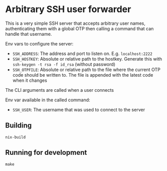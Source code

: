 # Arbitrary SSH user forwarder

This is a very simple SSH server that accepts arbitrary user names, authenticating them with a global OTP then calling a command that can handle that username.

Env vars to configure the server:
- `SSH_ADDRESS`: The address and port to listen on. E.g. `localhost:2222`
- `SSH_HOSTKEY`: Absolute or relative path to the hostkey. Generate this with `ssh-keygen -t rsa -f id_rsa` (without password)
- `SSH_OTPFILE`: Absolute or relative path to the file where the current OTP code should be written to. The file is appended with the latest code when it changes

The CLI arguments are called when a user connects

Env var available in the called command:
- `SSH_USER`: The username that was used to connect to the server

## Building

```
nix-build
```

## Running for development

```
make
```
